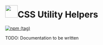 # <img src="https://cdn.peiris.xyz/karapincha/karapincha-monochrome.png" height="40" width="40" />CSS Utility Helpers

[![npm (tag)](https://img.shields.io/npm/v/css-helper-utils/latest?color=success&logo=GitHub)](https://www.npmjs.com/package/css-helper-utils)

TODO: Documentation to be written
